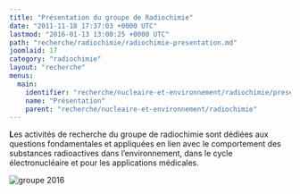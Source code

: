```yaml
---
title: "Présentation du groupe de Radiochimie"
date: "2011-11-18 17:37:03 +0000 UTC"
lastmod: "2016-01-13 13:00:25 +0000 UTC"
path: "recherche/radiochimie/radiochimie-presentation.md"
joomlaid: 17
category: "radiochimie"
layout: "recherche"
menus:
  main:
    identifier: "recherche/nucleaire-et-environnement/radiochimie/presentation"
    name: "Présentation"
    parent: "recherche/nucleaire-et-environnement/radiochimie"
---
```

**L**es activités de recherche du groupe de radiochimie sont dédiées aux questions fondamentales et appliquées en lien avec le comportement des substances radioactives dans l’environnement, dans le cycle électronucléaire et pour les applications médicales.

![groupe 2016](images/groupe_2016.JPG)
